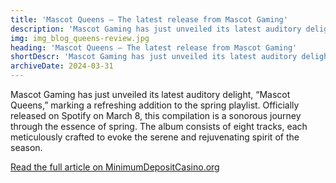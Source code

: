 ```yaml
---
title: 'Mascot Queens – The latest release from Mascot Gaming'
description: 'Mascot Gaming has just unveiled its latest auditory delight, Mascot Queens, marking a refreshing addition to the spring playlist. Officially released on Spotify on March 8, this compilation is a sonorous journey through the essence of spring.'
img: img_blog_queens-review.jpg
heading: 'Mascot Queens – The latest release from Mascot Gaming'
shortDescr: 'Mascot Gaming has just unveiled its latest auditory delight, Mascot Queens, marking a refreshing addition to the spring playlist. Officially released on Spotify on March 8, this compilation is a sonorous journey through the essence of spring.'
archiveDate: 2024-03-31
---
```


Mascot Gaming has just unveiled its latest auditory delight, “Mascot Queens,” marking a refreshing addition to the spring playlist. Officially released on Spotify on March 8, this compilation is a sonorous journey through the essence of spring. The album consists of eight tracks, each meticulously crafted to evoke the serene and rejuvenating spirit of the season.

 <a href="https://www.minimumdepositcasinos.org/2024/03/18/mascot-queens-the-latest-release-form-mascot-gaming/" target="_blank" rel="dofollow">Read the full article on MinimumDepositCasino.org</a>
